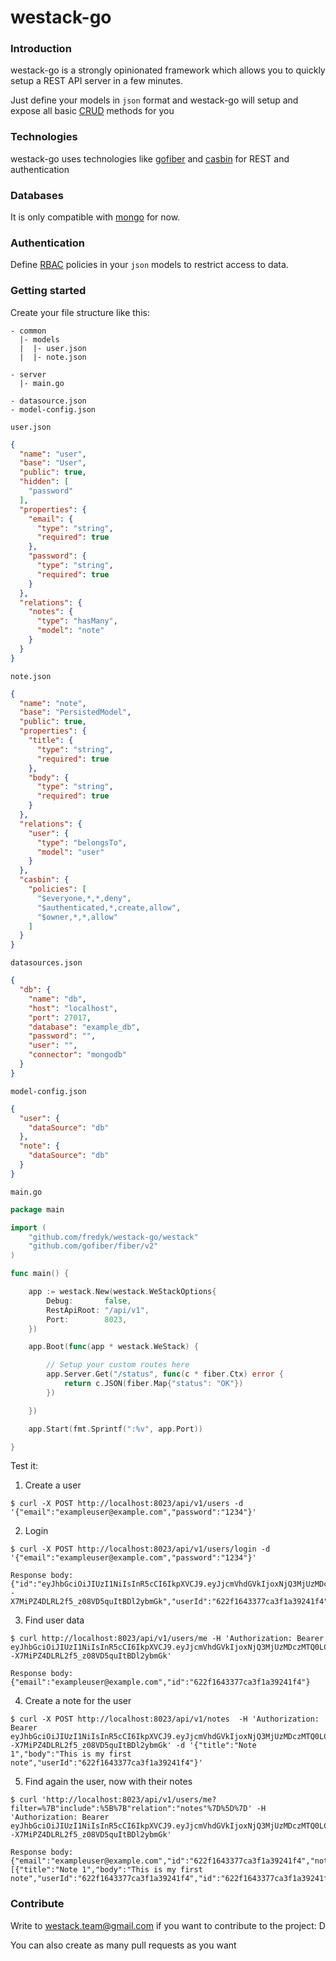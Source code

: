 # westack-go

### Introduction
westack-go is a strongly opinionated framework which allows you to quickly setup a REST API server in a few minutes.

Just define your models in `json` format and westack-go will setup and expose all basic [CRUD](https://es.wikipedia.org/wiki/CRUD) methods for you 

### Technologies
westack-go uses technologies like [gofiber](https://github.com/gofiber/fiber) and [casbin](github.com/casbin/casbin) for REST and authentication

### Databases
It is only compatible with [mongo](go.mongodb.org/mongo-driver) for now.

### Authentication
Define [RBAC](https://casbin.org/docs/en/rbac) policies in your `json` models to restrict access to data.

### Getting started

Create your file structure like this:
```
- common
  |- models
  |  |- user.json
  |  |- note.json
  
- server
  |- main.go
  
- datasource.json
- model-config.json
```

`user.json`
```json
{
  "name": "user",
  "base": "User",
  "public": true,
  "hidden": [
    "password"
  ],
  "properties": {
    "email": {
      "type": "string",
      "required": true
    },
    "password": {
      "type": "string",
      "required": true
    }
  },
  "relations": {
    "notes": {
      "type": "hasMany",
      "model": "note"
    }
  }
}
```

`note.json`
```json
{
  "name": "note",
  "base": "PersistedModel",
  "public": true,
  "properties": {
    "title": {
      "type": "string",
      "required": true
    },
    "body": {
      "type": "string",
      "required": true
    }
  },
  "relations": {
    "user": {
      "type": "belongsTo",
      "model": "user"
    }
  },
  "casbin": {
    "policies": [
      "$everyone,*,*,deny",
      "$authenticated,*,create,allow",
      "$owner,*,*,allow"
    ]
  }
}
```

`datasources.json`
```json
{
  "db": {
    "name": "db",
    "host": "localhost",
    "port": 27017,
    "database": "example_db",
    "password": "",
    "user": "",
    "connector": "mongodb"
  }
}
```

`model-config.json`
```json
{
  "user": {
    "dataSource": "db"
  },
  "note": {
    "dataSource": "db"
  }
}
```

`main.go`
```go
package main

import (
	"github.com/fredyk/westack-go/westack"
	"github.com/gofiber/fiber/v2"
)

func main() {

	app := westack.New(westack.WeStackOptions{
		Debug:       false,
		RestApiRoot: "/api/v1",
		Port:        8023,
	})

	app.Boot(func(app * westack.WeStack) {

		// Setup your custom routes here
		app.Server.Get("/status", func(c * fiber.Ctx) error {
			return c.JSON(fiber.Map{"status": "OK"})
		})

	})

	app.Start(fmt.Sprintf(":%v", app.Port))

}
```

Test it:

1. Create a user
```shell
$ curl -X POST http://localhost:8023/api/v1/users -d '{"email":"exampleuser@example.com","password":"1234"}'
```

2. Login
```shell
$ curl -X POST http://localhost:8023/api/v1/users/login -d '{"email":"exampleuser@example.com","password":"1234"}'

Response body: {"id":"eyJhbGciOiJIUzI1NiIsInR5cCI6IkpXVCJ9.eyJjcmVhdGVkIjoxNjQ3MjUzMDczMTQ0LCJyb2xlcyI6WyJVU0VSIl0sInR0bCI6MTIwOTYwMDAwMCwidXNlcklkIjoiNjIyZjE2NDMzNzdjYTNmMWEzOTI0MWY0In0.sbl7QA2--X7MiPZ4DLRL2f5_z08VD5quItBDl2ybmGk","userId":"622f1643377ca3f1a39241f4"}
```

3. Find user data
```shell
$ curl http://localhost:8023/api/v1/users/me -H 'Authorization: Bearer eyJhbGciOiJIUzI1NiIsInR5cCI6IkpXVCJ9.eyJjcmVhdGVkIjoxNjQ3MjUzMDczMTQ0LCJyb2xlcyI6WyJVU0VSIl0sInR0bCI6MTIwOTYwMDAwMCwidXNlcklkIjoiNjIyZjE2NDMzNzdjYTNmMWEzOTI0MWY0In0.sbl7QA2--X7MiPZ4DLRL2f5_z08VD5quItBDl2ybmGk'
 
Response body: {"email":"exampleuser@example.com","id":"622f1643377ca3f1a39241f4"}
```

4. Create a note for the user
```shell
$ curl -X POST http://localhost:8023/api/v1/notes  -H 'Authorization: Bearer eyJhbGciOiJIUzI1NiIsInR5cCI6IkpXVCJ9.eyJjcmVhdGVkIjoxNjQ3MjUzMDczMTQ0LCJyb2xlcyI6WyJVU0VSIl0sInR0bCI6MTIwOTYwMDAwMCwidXNlcklkIjoiNjIyZjE2NDMzNzdjYTNmMWEzOTI0MWY0In0.sbl7QA2--X7MiPZ4DLRL2f5_z08VD5quItBDl2ybmGk' -d '{"title":"Note 1","body":"This is my first note","userId":"622f1643377ca3f1a39241f4"}'
```

5. Find again the user, now with their notes
```shell
$ curl 'http://localhost:8023/api/v1/users/me?filter=%7B"include":%5B%7B"relation":"notes"%7D%5D%7D' -H 'Authorization: Bearer eyJhbGciOiJIUzI1NiIsInR5cCI6IkpXVCJ9.eyJjcmVhdGVkIjoxNjQ3MjUzMDczMTQ0LCJyb2xlcyI6WyJVU0VSIl0sInR0bCI6MTIwOTYwMDAwMCwidXNlcklkIjoiNjIyZjE2NDMzNzdjYTNmMWEzOTI0MWY0In0.sbl7QA2--X7MiPZ4DLRL2f5_z08VD5quItBDl2ybmGk'

Response body: {"email":"exampleuser@example.com","id":"622f1643377ca3f1a39241f4","notes":[{"title":"Note 1","body":"This is my first note","userId":"622f1643377ca3f1a39241f4","id":"622f1643377ca3f1a39241f5"}]}
```

### Contribute

Write to [westack.team@gmail.com](mailto://westack.team@gmail.com) if you want to contribute to the project: D

You can also create as many pull requests as you want